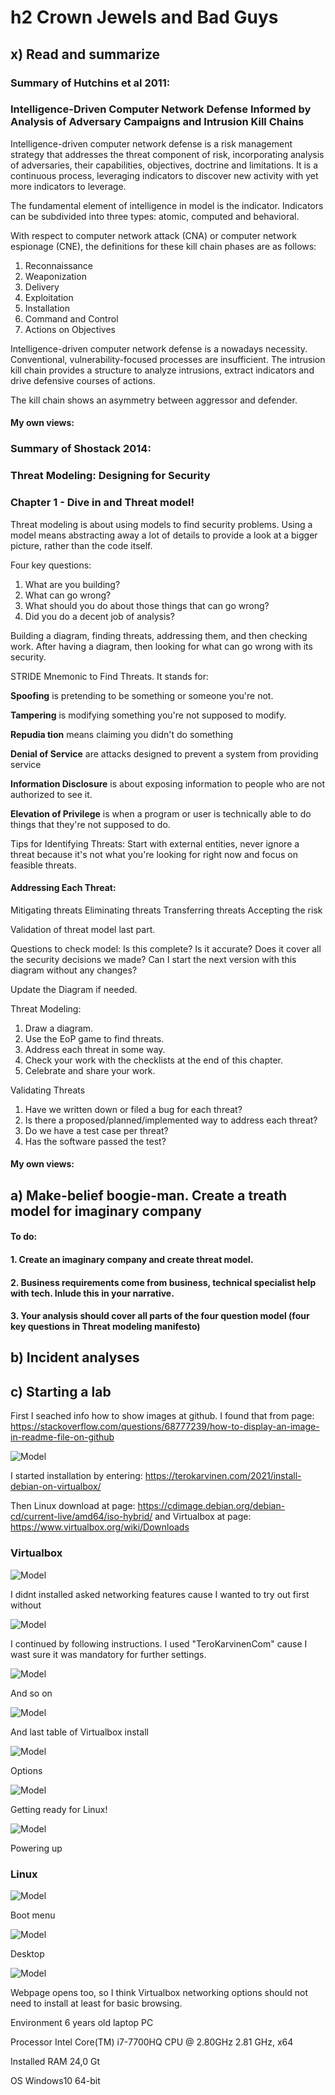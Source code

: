 # h2 Crown Jewels and Bad Guys
## x) Read and summarize

### Summary of Hutchins et al 2011:
### Intelligence-Driven Computer Network Defense Informed by Analysis of Adversary Campaigns and Intrusion Kill Chains

Intelligence-driven computer network defense is a risk management strategy that addresses the threat component of risk, incorporating analysis of adversaries, their capabilities, objectives, doctrine and limitations. It is a continuous process, leveraging indicators to discover new activity with yet more indicators to leverage.

The fundamental element of intelligence in model is the indicator. Indicators can be subdivided into three types: atomic, computed and behavioral.

With respect to computer network attack (CNA) or computer network espionage (CNE), the definitions for these kill chain phases are as follows:
1. Reconnaissance
2. Weaponization
3. Delivery
4. Exploitation 
5. Installation
6. Command and Control
7. Actions on Objectives

Intelligence-driven computer network defense is a nowadays necessity. Conventional, vulnerability-focused processes are insufficient. The intrusion kill chain provides a structure to analyze intrusions, extract indicators and drive defensive courses of actions.

The kill chain shows an asymmetry between aggressor and defender.

#### My own views:

### Summary of Shostack 2014:
### Threat Modeling: Designing for Security
### Chapter 1 - Dive in and Threat model!

Threat modeling is about using models to find security problems. Using a model means abstracting away a lot of details to provide a look at a bigger picture, rather than the code itself.

Four key questions:
1. What are you building?
2. What can go wrong?
3. What should you do about those things that can go wrong?
4. Did you do a decent job of analysis?

Building a diagram, finding threats, addressing them, and then checking work. After having a diagram, then looking for what can go wrong with its security. 

STRIDE Mnemonic to Find Threats. It stands for:

**Spoofing** is pretending to be something or someone you're not.
  
**Tampering** is modifying something you're not supposed to modify.
  
**Repudia tion** means claiming you didn't do something
  
**Denial of Service** are attacks designed to prevent a system from providing service
  
**Information Disclosure** is about exposing information to people who are not authorized to see it.
  
**Elevation of Privilege** is when a program or user is technically able to do things that they're not supposed to do.
  
Tips for Identifying Threats: Start with external entities, never ignore a threat because it's not what you're looking for right now and focus on feasible threats.

#### Addressing Each Threat:
Mitigating threats
Eliminating threats
Transferring threats
Accepting the risk

Validation of threat model last part.

Questions to check model:
Is this complete?
Is it accurate?
Does it cover all the security decisions we made?
Can I start the next version with this diagram without any changes?

Update the Diagram if needed.

Threat Modeling:
1. Draw a diagram.
2. Use the EoP game to find threats.
3. Address each threat in some way.
4. Check your work with the checklists at the end of this chapter.
5. Celebrate and share your work.

Validating Threats
1. Have we written down or filed a bug for each threat?
2. Is there a proposed/planned/implemented way to address each threat?
3. Do we have a test case per threat?
4. Has the software passed the test?

#### My own views:

## a) Make-belief boogie-man. Create a treath model for imaginary company

#### To do:
#### 1. Create an imaginary company and create threat model.
#### 2. Business requirements come from business, technical specialist help with tech. Inlude this in your narrative.
#### 3. Your analysis should cover all parts of the four question model (four key questions in Threat modeling manifesto)


## b) Incident analyses



## c) Starting a lab

First I seached info how to show images at github. I found that from page: https://stackoverflow.com/questions/68777239/how-to-display-an-image-in-readme-file-on-github

![Model](https://github.com/bek817/TrusttoBlockchain/blob/main/Downloads.JPG)

I started installation by entering: https://terokarvinen.com/2021/install-debian-on-virtualbox/

Then Linux download at page: https://cdimage.debian.org/debian-cd/current-live/amd64/iso-hybrid/ and Virtualbox at page: https://www.virtualbox.org/wiki/Downloads

### Virtualbox

![Model](https://github.com/bek817/TrusttoBlockchain/blob/main/VirtualboxInstall1.JPG)

I didnt installed asked networking features cause I wanted to try out first without

![Model](https://github.com/bek817/TrusttoBlockchain/blob/main/VirtualboxInstall2.JPG)

I continued by following instructions. I used "TeroKarvinenCom" cause I wast sure it was mandatory for further settings.

![Model](https://github.com/bek817/TrusttoBlockchain/blob/main/VirtualboxInstall3.JPG)

And so on

![Model](https://github.com/bek817/TrusttoBlockchain/blob/main/VirtualboxInstall4.JPG)

And last table of Virtualbox install

![Model](https://github.com/bek817/TrusttoBlockchain/blob/main/Virtualbox1.JPG)

Options

![Model](https://github.com/bek817/TrusttoBlockchain/blob/main/Virtualbox2.JPG)

Getting ready for Linux!

![Model](https://github.com/bek817/TrusttoBlockchain/blob/main/Virtualbox4.JPG)

Powering up

### Linux

![Model](https://github.com/bek817/TrusttoBlockchain/blob/main/Linux1.JPG)

Boot menu

![Model](https://github.com/bek817/TrusttoBlockchain/blob/main/Linux2.JPG)

Desktop

![Model](https://github.com/bek817/TrusttoBlockchain/blob/main/Linux3.JPG)

Webpage opens too, so I think Virtualbox networking options should not need to install at least for basic browsing.

Environment 6 years old laptop PC

Processor	Intel Core(TM) i7-7700HQ CPU @ 2.80GHz 2.81 GHz, x64

Installed RAM	24,0 Gt

OS Windows10 64-bit

